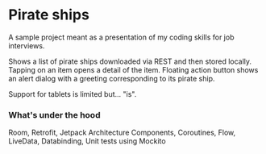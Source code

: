 # Pirate ships

A sample project meant as a presentation of my coding skills for job interviews.

Shows a list of pirate ships downloaded via REST and then stored locally. Tapping on an item opens a detail of the item. Floating action button shows an alert dialog with a greeting corresponding to its pirate ship.

Support for tablets is limited but... "is".

### What's under the hood 
Room, Retrofit, Jetpack Architecture Components, Coroutines, Flow, LiveData, Databinding, Unit tests using Mockito
